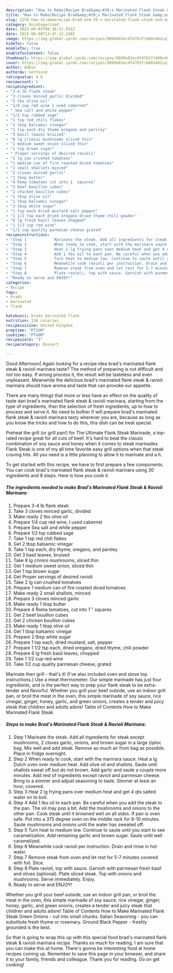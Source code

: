 ```yaml
---
description: "How to Make|Recipe Brad&amp;#39;s Marinated Flank Steak &amp;amp; Ravioli Marinara {That is Delicious"
title: "How to Make|Recipe Brad&amp;#39;s Marinated Flank Steak &amp;amp; Ravioli Marinara {That is Delicious"
slug: 1258-how-to-makerecipe-brad-and-39-s-marinated-flank-steak-and-amp-ravioli-marinara-that-is-delicious
category: Uncategorized
date: 2023-04-02T08:38:52.931Z
date: 2023-08-08T13:47:13.248Z
image: https://img-global.cpcdn.com/recipes/9899e83ecdf47637/680x482cq70/brads-marinated-flank-steak-ravioli-marinara-recipe-main-photo.jpg
hideToc: false
enableToc: true
enableTocContent: false
thumbnail: https://img-global.cpcdn.com/recipes/9899e83ecdf47637/680x482cq70/brads-marinated-flank-steak-ravioli-marinara-recipe-main-photo.jpg
cover: https://img-global.cpcdn.com/recipes/9899e83ecdf47637/680x482cq70/brads-marinated-flank-steak-ravioli-marinara-recipe-main-photo.jpg
author: Admin
authorAv: notfound
ratingvalue: 4.6
reviewcount: 5
recipeingredient:
- "3-4 lb flank steak"
- "3 cloves minced garlic divided"
- "2 tbs olive oil"
- "1/4 cup red wine I used cabernet"
- " Sea salt and white pepper"
- "1/2 tsp rubbed sage"
- "1 tsp red chili flakes"
- "2 tbsp balsamic vinegar"
- "1 tsp each dry thyme oregano and parsley"
- "3 basil leaves bruised"
- "8 lg crimini mushrooms sliced thin"
- "1 medium sweet onion sliced thin"
- "1 tsp brown sugar"
- " Proper servings of desired ravioli"
- "2 lg can crushed tomatoes"
- "1 medium can of fire roasted diced tomatoes"
- "2 small shallots minced"
- "3 cloves minced garlic"
- "1 tbsp butter"
- "4 Roma tomatoes cut into 1  squares"
- "2 beef bouillon cubes"
- "2 chicken bouillon cubes"
- "1 tbsp olive oil"
- "1 tbsp balsamic vinegar"
- "2 tbsp white sugar"
- "1 tsp each dried mustard salt pepper"
- "1 1/2 tsp each dried oregano dried thyme chili powder"
- "6 lg fresh basil leaves chopped"
- "1 1/2 cup red wine"
- "1/2 cup quality parmesan cheese grated"
recipeinstructions:
- "Step 1            Marinate the steak. Add all ingredients for steak except mushrooms, 2 cloves garlic, onions, and brown sugar in a large ziploc bag. Mix well and add steak. Remove as much air from bag as possible. Place in fridge overnight."
- "Step 2            When ready to cook, start with the marinara sauce. Heat a lg Dutch oven over medium heat. Add olive oil and shallots. Saute until shallots sweat off but do not brown. Add garlic and saute a couple more minutes. Add rest of ingredients except ravioli and parmesan cheese. Bring to a simmer and adjust seasoning to taste. Simmer at least an hour, covered."
- "Step 3            Heat 2 lg frying pans over medium heat and get 4 qts salted water on to boil."
- "Step 4            Add 1 tbs oil to each pan. Be careful when you add the steak to the pan. The oil may pop a bit. Add the mushrooms and onions to the other pan. Cook steak until it browned well on all sides. If pan is oven safe. Put into a 375 degree oven on the middle rack for 8-10 minutes. Saute mushrooms and onions until the water has sweated off."
- "Step 5            Turn heat to medium low. Continue to saute until you start to see caramelization. Add remaining garlic and brown sugar. Saute until well caramelized."
- "Step 6            Meanwhile cook ravioli per instruction. Drain and rinse in hot water."
- "Step 7            Remove steak from oven and let rest for 5-7 minutes covered with foil. Slice."
- "Step 8            Plate ravioli, top with sauce. Garnish with parmesan fresh basil and olives (optional). Plate sliced steak. Top with onions and mushrooms. Serve immediately. Enjoy."
- "Ready to serve and ENJOY!"
categories:
- Recipe
tags:
- brads
- marinated
- flank

katakunci: brads marinated flank 
nutrition: 136 calories
recipecuisine: United Kingdom
preptime: "PT35M"
cooktime: "PT49M"
recipeyield: "3"
recipecategory: Dessert

---
```



Good Afternoon| Again looking for a recipe idea brad&#39;s marinated flank steak &amp; ravioli marinara taste? The method of preparing is not difficult and not too easy. If wrong process it, the result will be tasteless and even unpleasant. Meanwhile the delicious brad&#39;s marinated flank steak &amp; ravioli marinara should have aroma and taste that can provoke our appetite.






There are many things that more or less have an effect on the quality of taste dari brad&#39;s marinated flank steak &amp; ravioli marinara, starting from the type of ingredients, then the selection of fresh ingredients, up to how to process and serve it. No need to bother if will prepare brad&#39;s marinated flank steak &amp; ravioli marinara tasty wherever you are, because as long as you know the tricks and how to do this, this dish can be treat  special.


Preheat the grill (or grill pan!) for The Ultimate Flank Steak Marinade, a top-rated recipe great for all cuts of beef. It&#39;s hard to beat the classic combination of soy sauce and honey when it comes to steak marinades. Flank Steak is one of my all time favorite easy grill options when that steak craving hits. All you need is a little planning to allow it to marinate and a h.


To get started with this recipe, we have to first prepare a few components. You can cook brad&#39;s marinated flank steak &amp; ravioli marinara using 30 ingredients and 8 steps. Here is how you cook it.

<!--inarticleads1-->

##### The ingredients needed to make Brad&#39;s Marinated Flank Steak &amp; Ravioli Marinara:

1. Prepare 3-4 lb flank steak
1. Take 3 cloves minced garlic, divided
1. Make ready 2 tbs olive oil
1. Prepare 1/4 cup red wine, I used cabernet
1. Prepare  Sea salt and white pepper
1. Prepare 1/2 tsp rubbed sage
1. Take 1 tsp red chili flakes
1. Get 2 tbsp balsamic vinegar
1. Take 1 tsp each, dry thyme, oregano, and parsley
1. Get 3 basil leaves, bruised
1. Take 8 lg crimini mushrooms, sliced thin
1. Get 1 medium sweet onion, sliced thin
1. Get 1 tsp brown sugar
1. Get  Proper servings of desired ravioli
1. Take 2 lg can crushed tomatoes
1. Prepare 1 medium can of fire roasted diced tomatoes
1. Make ready 2 small shallots, minced
1. Prepare 3 cloves minced garlic
1. Make ready 1 tbsp butter
1. Prepare 4 Roma tomatoes, cut into 1 &#34; squares
1. Get 2 beef bouillon cubes
1. Get 2 chicken bouillon cubes
1. Make ready 1 tbsp olive oil
1. Get 1 tbsp balsamic vinegar
1. Prepare 2 tbsp white sugar
1. Prepare 1 tsp each, dried mustard, salt, pepper
1. Prepare 1 1/2 tsp each, dried oregano, dried thyme, chili powder
1. Prepare 6 lg fresh basil leaves, chopped
1. Take 1 1/2 cup red wine
1. Take 1/2 cup quality parmesan cheese, grated


Marinate then grill - that&#39;s it! (I&#39;ve also included oven and stove top instructions.) Use a meat thermometer. Our simple marinade has just four ingredients, and is the perfect way to prep your flank steak to be extra-tender and flavorful. Whether you grill your beef outside, use an indoor grill pan, or broil the meat in the oven, this simple marinade of soy sauce, rice vinegar, ginger, honey, garlic, and green onions, creates a tender and juicy steak that children and adults adore! Table of Contents How to Make Marinated Flank Steak 

<!--inarticleads2-->

##### Steps to make Brad&#39;s Marinated Flank Steak &amp; Ravioli Marinara:

1. Step 1            Marinate the steak. Add all ingredients for steak except mushrooms, 2 cloves garlic, onions, and brown sugar in a large ziploc bag. Mix well and add steak. Remove as much air from bag as possible. Place in fridge overnight.
1. Step 2            When ready to cook, start with the marinara sauce. Heat a lg Dutch oven over medium heat. Add olive oil and shallots. Saute until shallots sweat off but do not brown. Add garlic and saute a couple more minutes. Add rest of ingredients except ravioli and parmesan cheese. Bring to a simmer and adjust seasoning to taste. Simmer at least an hour, covered.
1. Step 3            Heat 2 lg frying pans over medium heat and get 4 qts salted water on to boil.
1. Step 4            Add 1 tbs oil to each pan. Be careful when you add the steak to the pan. The oil may pop a bit. Add the mushrooms and onions to the other pan. Cook steak until it browned well on all sides. If pan is oven safe. Put into a 375 degree oven on the middle rack for 8-10 minutes. Saute mushrooms and onions until the water has sweated off.
1. Step 5            Turn heat to medium low. Continue to saute until you start to see caramelization. Add remaining garlic and brown sugar. Saute until well caramelized.
1. Step 6            Meanwhile cook ravioli per instruction. Drain and rinse in hot water.
1. Step 7            Remove steak from oven and let rest for 5-7 minutes covered with foil. Slice.
1. Step 8            Plate ravioli, top with sauce. Garnish with parmesan fresh basil and olives (optional). Plate sliced steak. Top with onions and mushrooms. Serve immediately. Enjoy.
1. Ready to serve and ENJOY!

Whether you grill your beef outside, use an indoor grill pan, or broil the meat in the oven, this simple marinade of soy sauce, rice vinegar, ginger, honey, garlic, and green onions, creates a tender and juicy steak that children and adults adore! Table of Contents How to Make Marinated Flank Steak Green Onions - cut into small chunks. Italian Seasoning - you can substitute fresh thyme or rosemary. Ground Black Pepper - freshly grounded is the best. 

So that is going to wrap this up with this special food brad&#39;s marinated flank steak &amp; ravioli marinara recipe. Thanks so much for reading. I am sure that you can make this at home. There's gonna be interesting food at home recipes coming up. Remember to save this page in your browser, and share it to your family, friends and colleague. Thank you for reading. Go on get cooking!
